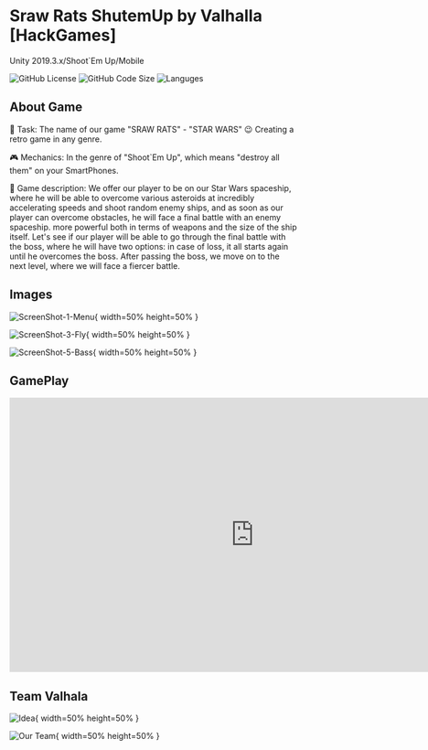 # Sraw Rats ShutemUp by Valhalla [HackGames]
Unity 2019.3.x/Shoot`Em Up/Mobile

![GitHub License](https://img.shields.io/github/license/IRONKAGE/ShutemUpValhallaHackGames?style=plastic) ![GitHub Code Size](https://img.shields.io/github/languages/code-size/IRONKAGE/ShutemUpValhallaHackGames?style=plastic) ![Languges](https://img.shields.io/github/languages/count/IRONKAGE/ShutemUpValhallaHackGames?style=plastic)

## About Game

🎲 Task:
The name of our game "SRAW RATS" - "STAR WARS" 😉
Creating a retro game in any genre.

🎮 Mechanics:
In the genre of "Shoot`Em Up", which means "destroy all them" on your SmartPhones.

🍭 Game description:
We offer our player to be on our Star Wars spaceship, where he will be able to overcome various asteroids at incredibly accelerating speeds and shoot random enemy ships, and as soon as our player can overcome obstacles, he will face a final battle with an enemy spaceship. more powerful both in terms of weapons and the size of the ship itself. Let's see if our player will be able to go through the final battle with the boss, where he will have two options: in case of loss, it all starts again until he overcomes the boss.
After passing the boss, we move on to the next level, where we will face a fiercer battle.

## Images

![ScreenShot-1-Menu](https://github.com/IRONKAGE/ShutemUpValhallaHackGames/blob/master/Public/ScreenShots/1-Menu.jpg){ width=50% height=50% }

![ScreenShot-3-Fly](https://github.com/IRONKAGE/ShutemUpValhallaHackGames/blob/master/Public/ScreenShots/3-Fly.jpg){ width=50% height=50% }

![ScreenShot-5-Bass](https://github.com/IRONKAGE/ShutemUpValhallaHackGames/blob/master/Public/ScreenShots/5-Boss.jpg){ width=50% height=50% }

## GamePlay

<iframe width="854" height="480" src="https://www.youtube.com/embed/KSq_D1FoisU" frameborder="0" allow="accelerometer; autoplay; encrypted-media; gyroscope; picture-in-picture" allowfullscreen></iframe>

## Team Valhala

![Idea](https://github.com/IRONKAGE/ShutemUpValhallaHackGames/blob/master/Public/Team/Idea.jpg){ width=50% height=50% }

![Our Team](https://github.com/IRONKAGE/ShutemUpValhallaHackGames/blob/master/Public/Team/Team.jpg){ width=50% height=50% }
